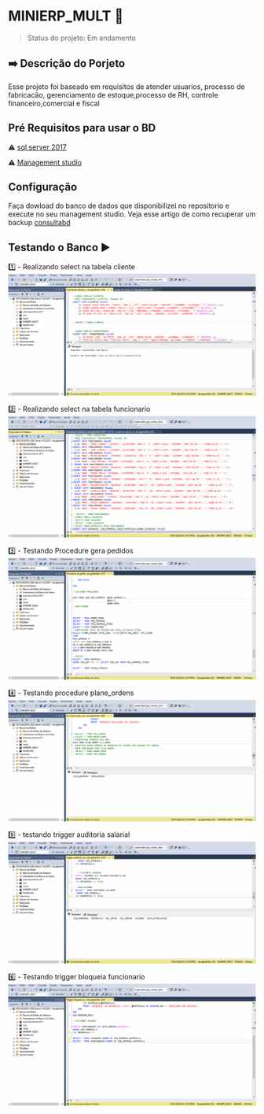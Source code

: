 # MINIERP_MULT :floppy_disk:
>Status do projeto: Em andamento 

## :arrow_right: Descrição do Porjeto
Esse projeto foi baseado em requisitos de atender usuarios, processo de fabricacão, gerenciamento de estoque,processo de RH, controle financeiro,comercial e fiscal 

## Pré Requisitos para usar o BD
   
  :warning: [sql server 2017](https://www.microsoft.com/pt-br/sql-server/sql-server-downloads)
  
  :warning: [Management studio](https://docs.microsoft.com/pt-br/sql/ssms/download-sql-server-management-studio-ssms?view=sql-server-ver15)
  
## Configuração
Faça dowload do banco de dados que disponibilizei no repositorio  e execute no seu management studio.
Veja esse artigo de como recuperar um backup [consultabd](https://docs.microsoft.com/pt-br/sql/ssms/download-sql-server-management-studio-ssms?view=sql-server-ver15)


## Testando o Banco :arrow_forward:

:one: - Realizando select na tabela cliente
![Testando querys](https://github.com/Dnbritto/MINIERP_MULT/blob/master/gifs/git%20teste.gif)


:two: - Realizando select na tabela funcionario 
![query funcionarios](https://github.com/Dnbritto/MINIERP_MULT/blob/master/gifs/testando%20query.gif)


:three: - Testando Procedure gera pedidos
![procedure gera pedido de compras](https://github.com/Dnbritto/MINIERP_MULT/blob/master/gifs/Procedure%20gera%20pedido%20de%20compras%20.gif)


:four: - Testando procedure plane_ordens
![procedure plane_ordens](https://github.com/Dnbritto/MINIERP_MULT/blob/master/gifs/Procedure%20plan_ordens.gif)

:five: - testando trigger auditoria salarial 
![testando trigger auditoria salarial](https://github.com/Dnbritto/MINIERP_MULT/blob/master/gifs/trigger%20auditorial.gif)

:six: - Testando trigger bloqueia funcionario
![testando trigger bloqueia usuario](https://github.com/Dnbritto/MINIERP_MULT/blob/master/gifs/trigger%20bloqueia%20funcionario.gif)
